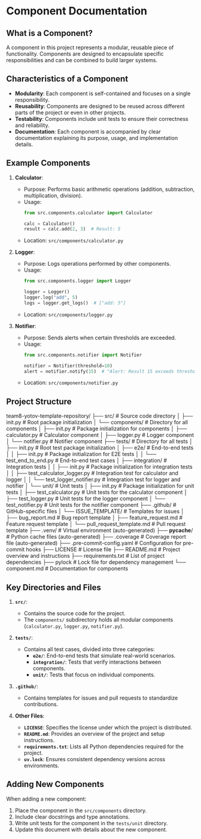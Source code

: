 # Component Documentation

## What is a Component?

A component in this project represents a modular, reusable piece of functionality. Components are designed to encapsulate specific responsibilities and can be combined to build larger systems.

## Characteristics of a Component

- **Modularity**: Each component is self-contained and focuses on a single responsibility.
- **Reusability**: Components are designed to be reused across different parts of the project or even in other projects.
- **Testability**: Components include unit tests to ensure their correctness and reliability.
- **Documentation**: Each component is accompanied by clear documentation explaining its purpose, usage, and implementation details.

## Example Components

1. **Calculator**:
   - Purpose: Performs basic arithmetic operations (addition, subtraction, multiplication, division).
   - Usage:
     ```python
     from src.components.calculator import Calculator

     calc = Calculator()
     result = calc.add(2, 3)  # Result: 5
     ```
   - Location: `src/components/calculator.py`

2. **Logger**:
   - Purpose: Logs operations performed by other components.
   - Usage:
     ```python
     from src.components.logger import Logger

     logger = Logger()
     logger.log("add", 5)
     logs = logger.get_logs()  # ["add: 5"]
     ```
   - Location: `src/components/logger.py`

3. **Notifier**:
   - Purpose: Sends alerts when certain thresholds are exceeded.
   - Usage:
     ```python
     from src.components.notifier import Notifier

     notifier = Notifier(threshold=10)
     alert = notifier.notify(15)  # "Alert: Result 15 exceeds threshold 10"
     ```
   - Location: `src/components/notifier.py`

## Project Structure

team8-yotov-template-repository/
├── src/ # Source code directory
│   ├── init.py # Root package initialization
│   └── components/ # Directory for all components
│       ├── init.py # Package initialization for components
│       ├── calculator.py # Calculator component
│       ├── logger.py # Logger component
│       └── notifier.py # Notifier component
├── tests/ # Directory for all tests
│   ├── init.py # Root test package initialization
│   ├── e2e/ # End-to-end tests
│   │   ├── init.py # Package initialization for E2E tests
│   │   └── test_end_to_end.py # End-to-end test cases
│   ├── integration/ # Integration tests
│   │   ├── init.py # Package initialization for integration tests
│   │   ├── test_calculator_logger.py # Integration test for calculator and logger
│   │   └── test_logger_notifier.py # Integration test for logger and notifier
│   └── unit/ # Unit tests
│       ├── init.py # Package initialization for unit tests
│       ├── test_calculator.py # Unit tests for the calculator component
│       ├── test_logger.py # Unit tests for the logger component
│       └── test_notifier.py # Unit tests for the notifier component
├── .github/ # GitHub-specific files
│   └── ISSUE_TEMPLATE/ # Templates for issues
│       ├── bug_report.md # Bug report template
│       ├── feature_request.md # Feature request template
│       └── pull_request_template.md # Pull request template
├── .venv/ # Virtual environment (auto-generated)
├── __pycache__/ # Python cache files (auto-generated)
├── .coverage # Coverage report file (auto-generated)
├── .pre-commit-config.yaml # Configuration for pre-commit hooks
├── LICENSE # License file
├── README.md # Project overview and instructions
├── requirements.txt # List of project dependencies
├── pylock # Lock file for dependency management
└── component.md # Documentation for components

## Key Directories and Files

1. **`src/`**:
   - Contains the source code for the project.
   - The `components/` subdirectory holds all modular components (`calculator.py`, `logger.py`, `notifier.py`).

2. **`tests/`**:
   - Contains all test cases, divided into three categories:
     - **`e2e/`**: End-to-end tests that simulate real-world scenarios.
     - **`integration/`**: Tests that verify interactions between components.
     - **`unit/`**: Tests that focus on individual components.

3. **`.github/`**:
   - Contains templates for issues and pull requests to standardize contributions.

4. **Other Files**:
   - **`LICENSE`**: Specifies the license under which the project is distributed.
   - **`README.md`**: Provides an overview of the project and setup instructions.
   - **`requirements.txt`**: Lists all Python dependencies required for the project.
   - **`uv.lock`**: Ensures consistent dependency versions across environments.

## Adding New Components

When adding a new component:
1. Place the component in the `src/components` directory.
2. Include clear docstrings and type annotations.
3. Write unit tests for the component in the `tests/unit` directory.
4. Update this document with details about the new component.
